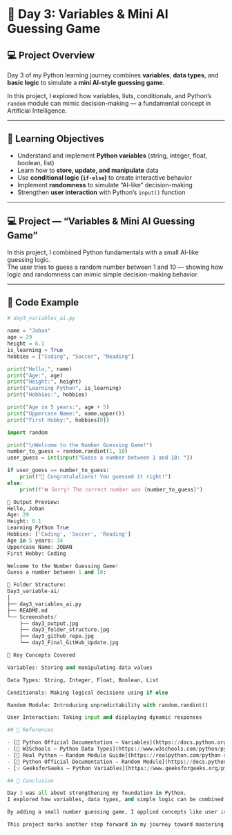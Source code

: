 
# 🧠 Day 3: Variables & Mini AI Guessing Game  

## 💻 Project Overview  
Day 3 of my Python learning journey combines **variables**, **data types**, and **basic logic** to simulate a **mini AI-style guessing game**.  

In this project, I explored how variables, lists, conditionals, and Python’s `random` module can mimic decision-making — a fundamental concept in Artificial Intelligence.  

---

## 🎯 Learning Objectives  
- Understand and implement **Python variables** (string, integer, float, boolean, list)  
- Learn how to **store, update, and manipulate** data  
- Use **conditional logic (`if-else`)** to create interactive behavior  
- Implement **randomness** to simulate “AI-like” decision-making  
- Strengthen **user interaction** with Python’s `input()` function  

---

## 💻 Project — “Variables & Mini AI Guessing Game”  

In this project, I combined Python fundamentals with a small AI-like guessing logic.  
The user tries to guess a random number between 1 and 10 — showing how logic and randomness can mimic simple decision-making behavior.  

---

## 🧠 Code Example  
```python
# day3_variables_ai.py

name = "Joban"
age = 29
height = 6.1
is_learning = True
hobbies = ["Coding", "Soccer", "Reading"]

print("Hello,", name)
print("Age:", age)
print("Height:", height)
print("Learning Python", is_learning)
print("Hobbies:", hobbies)

print("Age in 5 years:", age + 5)
print("Uppercase Name:", name.upper())
print("First Hobby:", hobbies[0])

import random

print("\nWelcome to the Number Guessing Game!")
number_to_guess = random.randint(1, 10)
user_guess = int(input("Guess a number between 1 and 10: "))

if user_guess == number_to_guess:
    print("🎉 Congratulations! You guessed it right!")
else:
    print(f"❌ Sorry! The correct number was {number_to_guess}")

🧮 Output Preview:
Hello, Joban
Age: 29
Height: 6.1
Learning Python True
Hobbies: ['Coding', 'Soccer', 'Reading']
Age in 5 years: 34
Uppercase Name: JOBAN
First Hobby: Coding

Welcome to the Number Guessing Game!
Guess a number between 1 and 10:

📂 Folder Structure:
Day3_variable-ai/
│
├── day3_variables_ai.py
├── README.md
└── Screenshots/
    ├── day3_output.jpg
    ├── day3_folder_structure.jpg
    ├── day3_github_repo.jpg
    └── day3_Final_GitHub_Update.jpg

📘 Key Concepts Covered

Variables: Storing and manipulating data values

Data Types: String, Integer, Float, Boolean, List

Conditionals: Making logical decisions using if-else

Random Module: Introducing unpredictability with random.randint()

User Interaction: Taking input and displaying dynamic responses

## 🔗 References  

- [🐍 Python Official Documentation – Variables](https://docs.python.org/3/tutorial/introduction.html#using-python-as-a-calculator)  
- [📘 W3Schools – Python Data Types](https://www.w3schools.com/python/python_datatypes.asp)  
- [🧮 Real Python – Random Module Guide](https://realpython.com/python-random/)  
- [🎲 Python Official Documentation – Random Module](https://docs.python.org/3/library/random.html)  
- [💡 GeeksforGeeks – Python Variables](https://www.geeksforgeeks.org/python-variables/)  

## 🏁 Conclusion  

Day 3 was all about strengthening my foundation in Python.  
I explored how variables, data types, and simple logic can be combined to create dynamic behavior — just like the core decision-making process behind AI.  

By adding a small number guessing game, I applied concepts like user input, conditional statements, and randomness, which simulate the unpredictability and learning nature of AI systems.  

This project marks another step forward in my journey toward mastering Python and Artificial Intelligence, focusing on writing clean, structured, and meaningful code every single day.
